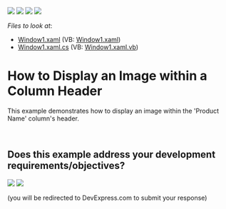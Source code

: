 <!-- default badges list -->
![](https://img.shields.io/endpoint?url=https://codecentral.devexpress.com/api/v1/VersionRange/128649936/10.1.4%2B)
[![](https://img.shields.io/badge/Open_in_DevExpress_Support_Center-FF7200?style=flat-square&logo=DevExpress&logoColor=white)](https://supportcenter.devexpress.com/ticket/details/E1629)
[![](https://img.shields.io/badge/📖_How_to_use_DevExpress_Examples-e9f6fc?style=flat-square)](https://docs.devexpress.com/GeneralInformation/403183)
[![](https://img.shields.io/badge/💬_Leave_Feedback-feecdd?style=flat-square)](#does-this-example-address-your-development-requirementsobjectives)
<!-- default badges end -->
<!-- default file list -->
*Files to look at*:

* [Window1.xaml](./CS/DXGrid_DisplayHeaderImage/Window1.xaml) (VB: [Window1.xaml](./VB/DXGrid_DisplayHeaderImage/Window1.xaml))
* [Window1.xaml.cs](./CS/DXGrid_DisplayHeaderImage/Window1.xaml.cs) (VB: [Window1.xaml.vb](./VB/DXGrid_DisplayHeaderImage/Window1.xaml.vb))
<!-- default file list end -->
# How to Display an Image within a Column Header


<p>This example demonstrates how to display an image within the 'Product Name' column's header.</p>

<br/>


<!-- feedback -->
## Does this example address your development requirements/objectives?

[<img src="https://www.devexpress.com/support/examples/i/yes-button.svg"/>](https://www.devexpress.com/support/examples/survey.xml?utm_source=github&utm_campaign=how-to-display-an-image-within-a-column-header-e1629&~~~was_helpful=yes) [<img src="https://www.devexpress.com/support/examples/i/no-button.svg"/>](https://www.devexpress.com/support/examples/survey.xml?utm_source=github&utm_campaign=how-to-display-an-image-within-a-column-header-e1629&~~~was_helpful=no)

(you will be redirected to DevExpress.com to submit your response)
<!-- feedback end -->
